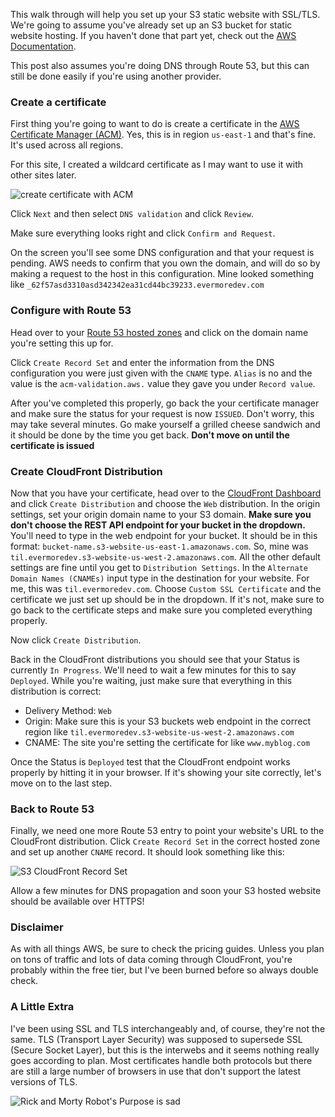 This walk through will help you set up your S3 static website with SSL/TLS.
We're going to assume you've already set up an S3 bucket for
static website hosting. If you haven't done that part yet, check
out the [AWS Documentation](https://docs.aws.amazon.com/AmazonS3/latest/dev/WebsiteHosting.html).

This post also assumes you're doing DNS through Route 53, but this can
still be done easily if you're using another provider.

### Create a certificate

First thing you're going to want to do is create a certificate in the
[AWS Certificate Manager (ACM)](https://console.aws.amazon.com/acm/home?region=us-east-1#/wizard/).
Yes, this is in region `us-east-1` and that's fine. It's used across all regions.

For this site, I created a wildcard certificate as I may want to use it with other
sites later.

![create certificate with ACM](/assets/blogs/aws-s3-https/acm-create.png)

Click `Next` and then select `DNS validation` and click `Review`.

Make sure everything looks right and click `Confirm and Request`.

On the screen you'll see some DNS configuration and that your request is pending.
AWS needs to confirm that you own the domain, and will do so by making a request
to the host in this configuration. Mine looked something like
`_62f57asd3310asd342342ea31cd44bc39233.evermoredev.com`

### Configure with Route 53

Head over to your [Route 53 hosted zones](https://console.aws.amazon.com/route53/home?region=us-east-1#hosted-zones:)
and click on the domain name you're setting this up for.

Click `Create Record Set` and enter the information from the DNS configuration
you were just given with the `CNAME` type. `Alias` is no and the value is the
`acm-validation.aws.` value they gave you under `Record value`.

After you've completed this properly, go back the your certificate manager and
make sure the status for your request is now `ISSUED`. Don't worry, this may take
several minutes. Go make yourself a grilled cheese sandwich and it should be done
by the time you get back. **Don't move on until the certificate is issued**

### Create CloudFront Distribution

Now that you have your certificate, head over to the
[CloudFront Dashboard](https://console.aws.amazon.com/cloudfront/home) and
click `Create Distribution` and choose the `Web` distribution. In the origin
settings, set your origin domain name to your S3 domain. **Make sure you don't choose the REST
API endpoint for your bucket in the dropdown.** You'll need to type in the
web endpoint for your bucket. It should be in this format:
`bucket-name.s3-website-us-east-1.amazonaws.com`. So, mine was
`til.evermoredev.s3-website-us-west-2.amazonaws.com`. All the other default
settings are fine until you get to `Distribution Settings`. In the
`Alternate Domain Names (CNAMEs)` input type in the destination for your
website. For me, this was `til.evermoredev.com`. Choose
`Custom SSL Certificate` and the certificate we just set up should be in
the dropdown. If it's not, make sure to go back to the certificate steps
and make sure you completed everything properly. 

Now click `Create Distribution`.

Back in the CloudFront distributions you should see that your Status is currently
`In Progress`. We'll need to wait a few minutes for this to say `Deployed`.
While you're waiting, just make sure that everything in this distribution is
correct:

 * Delivery Method: `Web`
 * Origin: Make sure this is your S3 buckets web endpoint in the correct region
 like `til.evermoredev.s3-website-us-west-2.amazonaws.com`
 * CNAME: The site you're setting the certificate for like `www.myblog.com`

Once the Status is `Deployed` test that the CloudFront endpoint works properly
by hitting it in your browser. If it's showing your site correctly, let's move
on to the last step.

### Back to Route 53

Finally, we need one more Route 53 entry to point your website's URL to the
CloudFront distribution. Click `Create Record Set` in the correct hosted zone
and set up another `CNAME` record. It should look something like this:

![S3 CloudFront Record Set](/assets/blogs/aws-s3-https/s3-cloudfront-record.png)

Allow a few minutes for DNS propagation and soon your S3 hosted website should
be available over HTTPS!

### Disclaimer

As with all things AWS, be sure to check the pricing guides. Unless you plan on
tons of traffic and lots of data coming through CloudFront, you're probably within
the free tier, but I've been burned before so always double check.

### A Little Extra

I've been using SSL and TLS interchangeably and, of course, they're not the same.
TLS (Transport Layer Security) was supposed to supersede SSL (Secure Socket Layer),
but this is the interwebs and it seems nothing really goes according to plan. Most
certificates handle both protocols but there are still a large number of browsers
in use that don't support the latest versions of TLS.

![Rick and Morty Robot's Purpose is sad](/assets/blogs/aws-s3-https/rick-morty-ie.jpeg)

